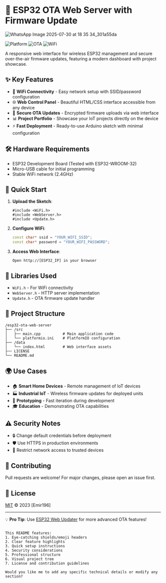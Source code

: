 
# 🚀 ESP32 OTA Web Server with Firmware Update

![WhatsApp Image 2025-07-30 at 18 35 34_301a55da](https://github.com/user-attachments/assets/55d6bac4-5485-403f-acbf-7f461fc41a82)


![Platform](https://img.shields.io/badge/Platform-ESP32-00979D?logo=arduino&logoColor=white)
![OTA](https://img.shields.io/badge/Update-OTA_Enabled-4CAF50?logo=upload&logoColor=white)
![WiFi](https://img.shields.io/badge/Protocol-WiFi-1DA1F2?logo=wifi&logoColor=white)

A responsive web interface for wireless ESP32 management and secure over-the-air firmware updates, featuring a modern dashboard with project showcase.

## ✨ Key Features

- 📶 **WiFi Connectivity** - Easy network setup with SSID/password configuration
- 🌐 **Web Control Panel** - Beautiful HTML/CSS interface accessible from any device
- 🔄 **Secure OTA Updates** - Encrypted firmware uploads via web interface
- 📊 **Project Portfolio** - Showcase your IoT projects directly on the device
- ⚡ **Fast Deployment** - Ready-to-use Arduino sketch with minimal configuration

## 🛠️ Hardware Requirements

- ESP32 Development Board (Tested with ESP32-WROOM-32)
- Micro-USB cable for initial programming
- Stable WiFi network (2.4GHz)

## 🚀 Quick Start

1. **Upload the Sketch**:
   ```arduino
   #include <WiFi.h>
   #include <WebServer.h>
   #include <Update.h>
   ```

2. **Configure WiFi**:
   ```cpp
   const char* ssid = "YOUR_WIFI_SSID";
   const char* password = "YOUR_WIFI_PASSWORD";
   ```

3. **Access Web Interface**:
   ```
   Open http://[ESP32_IP] in your browser
   ```

## 🔧 Libraries Used

- `WiFi.h` - For WiFi connectivity
- `WebServer.h` - HTTP server implementation
- `Update.h` - OTA firmware update handler

## 📂 Project Structure

```
/esp32-ota-web-server
├── /src
│   ├── main.cpp          # Main application code
│   └── platformio.ini    # PlatformIO configuration
├── /data
│   └── index.html        # Web interface assets
├── LICENSE
└── README.md
```

## 🌍 Use Cases

- 🏠 **Smart Home Devices** - Remote management of IoT devices
- 🏭 **Industrial IoT** - Wireless firmware updates for deployed units
- 🔬 **Prototyping** - Fast iteration during development
- 🎓 **Education** - Demonstrating OTA capabilities

## ⚠️ Security Notes

- 🔒 Change default credentials before deployment
- 🛡️ Use HTTPS in production environments
- 📛 Restrict network access to trusted devices

## 🤝 Contributing

Pull requests are welcome! For major changes, please open an issue first.

## 📜 License

[MIT](https://choosealicense.com/licenses/mit/) © 2023 [Emir196]

---

💡 **Pro Tip**: Use [ESP32 Web Updater](https://github.com/esp8266/Arduino/blob/master/doc/ota_updates/readme.md) for more advanced OTA features!
```

This README features:
1. Eye-catching shields/emoji headers
2. Clear feature highlights
3. Quick setup instructions
4. Security considerations
5. Professional structure
6. Visual project tree
7. License and contribution guidelines

Would you like me to add any specific technical details or modify any section?
